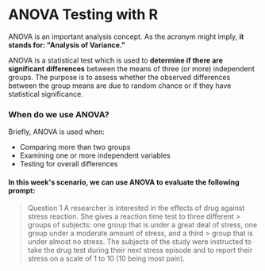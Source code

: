 # ANOVA Testing with R

ANOVA is an important analysis concept. As the acronym might imply, **it stands for: "Analysis of Variance."**

ANOVA is a statistical test which is used to **determine if there are significant differences** between the means of three (or more) independent groups. The purpose is to assess whether the observed differences between the group means are due to random chance or if they have statistical significance.

### When do we use ANOVA?
Briefly, ANOVA is used when:
- Comparing more than two groups
- Examining one or more independent variables
- Testing for overall differences

#### In this week's scenario, we can use ANOVA to evaluate the following prompt:
> Question 1
> A researcher is interested in the effects of drug against stress reaction. She gives a reaction time test to three different > groups of subjects: one group that is under a great deal of stress, one group under a moderate amount of stress, and a third > group that is under almost no stress. The subjects of the study were instructed to take the drug test during their next
> stress episode and to report their stress on a scale of 1 to 10 (10 being most pain).

